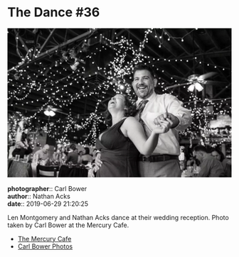 # The Dance #36

![Len Montgomery and Nathan Acks dance](assets/2019-06-29-set-4-the-dance-36.webp)

**photographer**:: Carl Bower  
**author**:: Nathan Acks  
**date**:: 2019-06-29 21:20:25

Len Montgomery and Nathan Acks dance at their wedding reception. Photo taken by Carl Bower at the Mercury Cafe.

* [The Mercury Cafe](http://mercurycafe.com)
* [Carl Bower Photos](https://carlbowerphotos.com)
